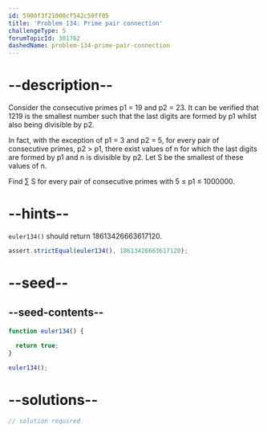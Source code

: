 ```yaml
---
id: 5900f3f21000cf542c50ff05
title: 'Problem 134: Prime pair connection'
challengeType: 5
forumTopicId: 301762
dashedName: problem-134-prime-pair-connection
---
```


# --description--

Consider the consecutive primes p1 = 19 and p2 = 23. It can be verified that 1219 is the smallest number such that the last digits are formed by p1 whilst also being divisible by p2.

In fact, with the exception of p1 = 3 and p2 = 5, for every pair of consecutive primes, p2 > p1, there exist values of n for which the last digits are formed by p1 and n is divisible by p2. Let S be the smallest of these values of n.

Find ∑ S for every pair of consecutive primes with 5 ≤ p1 ≤ 1000000.

# --hints--

`euler134()` should return 18613426663617120.

```js
assert.strictEqual(euler134(), 18613426663617120);
```

# --seed--

## --seed-contents--

```js
function euler134() {

  return true;
}

euler134();
```

# --solutions--

```js
// solution required
```